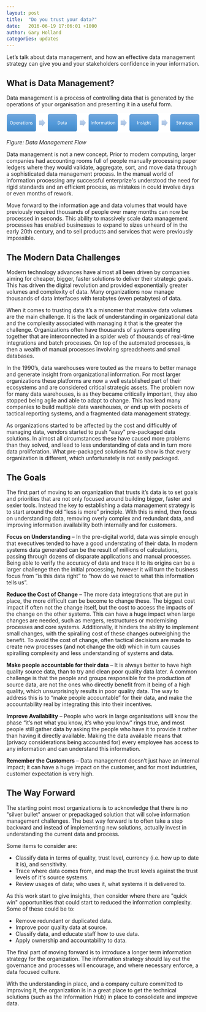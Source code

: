 ```yaml
---
layout: post
title:  "Do you trust your data?"
date:   2016-06-19 17:06:01 +1000
author: Gary Holland
categories: updates
---
```


Let’s talk about data management, and how an effective data management strategy can give you and your stakeholders  confidence in your information.


What is Data Management? 
---

Data management is a process of controlling data that is generated by the operations of your organisation and presenting it in a useful form.

![Data Management Flow](/img/data_management_flow.png "Data Management Flow")

*Figure: Data Management Flow*

Data management is not a new concept. Prior to modern computing, larger companies had accounting rooms full of people manually processing paper ledgers where they would validate, aggregate, sort, and move data through a sophisticated data management process.  In the manual world of information processing any successful enterprize's understood the need for rigid standards and an efficient process, as mistakes in could involve days or even months of rework.

Move forward to the information age and data volumes that would have previously required thousands of people over many months can now be processed in seconds.  This ability to massively scale data management processes has enabled businesses to expand to sizes unheard of in the early 20th century, and to sell products and services that were previously impossible.

The Modern Data Challenges
---

Modern technology advances have almost all been driven by companies aiming for cheaper, bigger, faster solutions to deliver their strategic goals.  This has driven the digital revolution and provided exponentially greater volumes and complexity of data.  Many organizations now manage thousands of data interfaces with terabytes (even petabytes) of data.

When it comes to trusting data it’s a misnomer that massive data volumes are the main challenge.  It is the lack of understanding in organizational data and the complexity associated with managing it that is the greater the challenge.  Organizations often have thousands of systems operating together that are interconnected in a spider web of thousands of real-time integrations and batch processes.   On top of the automated processes, is then a wealth of manual processes involving spreadsheets and small databases.

In the 1990’s, data warehouses were touted as the means to better manage and generate insight from organizational information.   For most larger organizations these platforms are now a well established part of their ecosystems and are considered critical strategic assets.  The problem now for many data warehouses, is as they became critically important, they also stopped being agile and able to adapt to change.  This has lead many companies to build multiple data warehouses, or end up with pockets of tactical reporting systems, and a fragmented data management strategy.

As organizations started to be affected by the cost and difficultly of managing data, vendors started to push “easy” pre-packaged data solutions.  In almost all circumstances these have caused more problems than they solved, and lead to less understanding of data and in turn more data proliferation.  What pre-packaged solutions fail to show is that every organization is different, which unfortunately is not easily packaged.


The Goals
---

The first part of moving to an organization that trusts it’s data is to set goals and priorities that are not only focused around building bigger, faster and sexier tools.  Instead the key to establishing a data management strategy is to start around the old “less is more” principle.  With this is mind, then focus on understanding data, removing overly complex and redundant data, and improving information availability both internally and for customers.

**Focus on Understanding** – In the pre-digital world, data was simple enough that executives tended to have a good understating of their data.  In modern systems data generated can be the result of millions of calculations, passing through dozens of disparate applications and manual processes.   Being able to verify the accuracy of data and trace it to its origins can be a larger challenge then the initial processing, however it will turn the business focus from “is this data right” to “how do we react to what this information tells us”.

**Reduce the Cost of Change** – The more data integrations that are put in place, the more difficult can be become to change these.  The biggest cost impact if often not the change itself, but the cost to access the impacts of the change on the other systems.  This can have a huge impact when large changes are needed, such as mergers, restructures or modernising processes and core systems.  Additionally, it hinders the ability to implement small changes, with the spiralling cost of these changes outweighing the benefit.  To avoid the cost of change, often tactical decisions are made to create new processes (and not change the old) which in turn causes spiralling complexity and less understanding of systems and data.  

**Make people accountable for their data** – It is always better to have high quality source data, than to try and clean poor quality data later.  A common challenge is that the people and groups responsible for the production of source data, are not the ones who directly benefit from it being of a high quality, which unsurprisingly results in poor quality data.  The way to address this is to “make people accountable” for their data, and make the accountability real by integrating this into their incentives.  

**Improve Availability** – People who work in large organisations will know the phase “it’s not what you know, it’s who you know” rings true, and most people still gather data by asking the people who have it to provide it rather than having it directly available.  Making the data available means that (privacy considerations being accounted for) every employee has access to any information and can understand this information.

**Remember the Customers** – Data management doesn’t just have an internal impact; it can have a huge impact on the customer, and for most industries, customer expectation is very high.  


The Way Forward
---

The starting point most organizations is to acknowledge that there is no "silver bullet" answer or prepackaged solution that will solve information management challenges.  The best way forward is to often take a step backward and instead of implementing new solutions, actually invest in understanding the current data and process.  

Some items to consider are:

* Classify data in terms of quality, trust level, currency (i.e. how up to date it is), and sensitivity.
* Trace where data comes from, and map the trust levels against the trust levels of it's source systems.
* Review usages of data; who uses it, what systems it is delivered to.

As this work start to give insights, then consider where there are "quick win" opportunities that could start to reduced the information complexity.  Some of these could be to:

* Remove redundant or duplicated data.
* Improve poor quality data at source.
* Classify data, and educate staff how to use data.
* Apply ownership and accountability to data.

The final part of moving forward is to introduce a longer term information strategy for the organization.  The information strategy should lay out the governance and processes will encourage, and where necessary enforce, a data focused culture.  

With the understanding in place, and a company culture committed to improving it, the organization is in a great place to get the technical solutions (such as the Information Hub) in place to consolidate and improve data.


